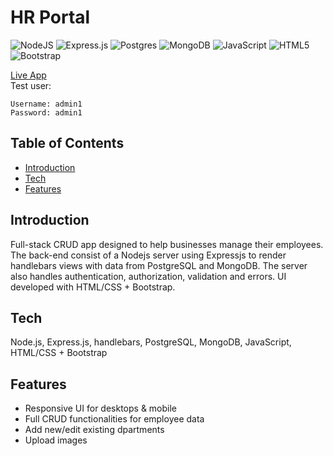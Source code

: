 # HR Portal
![NodeJS](https://img.shields.io/badge/node.js-6DA55F?style=for-the-badge&logo=node.js&logoColor=white)
![Express.js](https://img.shields.io/badge/express.js-%23404d59.svg?style=for-the-badge&logo=express&logoColor=%2361DAFB)
![Postgres](https://img.shields.io/badge/postgres-%23316192.svg?style=for-the-badge&logo=postgresql&logoColor=white)
![MongoDB](https://img.shields.io/badge/MongoDB-%234ea94b.svg?style=for-the-badge&logo=mongodb&logoColor=white)
![JavaScript](https://img.shields.io/badge/javascript-%23323330.svg?style=for-the-badge&logo=javascript&logoColor=%23F7DF1E)
![HTML5](https://img.shields.io/badge/html5-%23E34F26.svg?style=for-the-badge&logo=html5&logoColor=white)
![Bootstrap](https://img.shields.io/badge/bootstrap-%23563D7C.svg?style=for-the-badge&logo=bootstrap&logoColor=white)

<a href="https://hr-portal-myapp.herokuapp.com">Live App</a><br>
Test user:
```
Username: admin1
Password: admin1
```

## Table of Contents
- [Introduction](#introduction)
- [Tech](#tech)
- [Features](#features)

## Introduction
Full-stack CRUD app designed to help businesses manage their employees. The back-end consist of a Nodejs server using Expressjs to render handlebars views with data from PostgreSQL and MongoDB. The server also handles authentication, authorization, validation and errors. UI developed with HTML/CSS + Bootstrap.

## Tech
Node.js, Express.js, handlebars, PostgreSQL, MongoDB, JavaScript, HTML/CSS + Bootstrap

## Features
<ul>
  <li>Responsive UI for desktops & mobile</li>  
  <li>Full CRUD functionalities for employee data</li>  
  <li>Add new/edit existing dpartments</li>  
  <li>Upload images</li>  
</ul>
